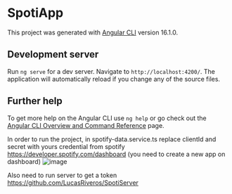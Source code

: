 # SpotiApp

This project was generated with [Angular CLI](https://github.com/angular/angular-cli) version 16.1.0.

## Development server

Run `ng serve` for a dev server. Navigate to `http://localhost:4200/`. The application will automatically reload if you change any of the source files.

## Further help

To get more help on the Angular CLI use `ng help` or go check out the [Angular CLI Overview and Command Reference](https://angular.io/cli) page.

In order to run the project, in spotify-data.service.ts replace clientId and secret with yours credential from spotify https://developer.spotify.com/dashboard (you need to create a new app on dashboard)
![image](https://github.com/LucasRiveros/SpotiApp/assets/39312796/62502d9f-1841-4862-859d-625a88d159e3)

Also need to run server to get a token https://github.com/LucasRiveros/SpotiServer
